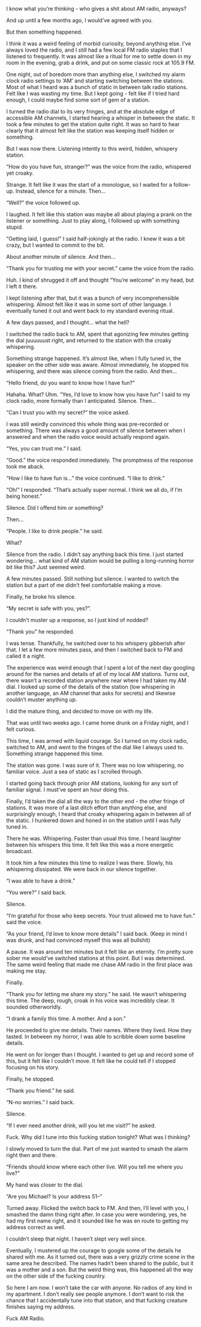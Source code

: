 I know what you’re thinking - who gives a shit about AM radio, anyways?

And up until a few months ago, I would’ve agreed with you.

But then something happened.

I think it was a weird feeling of morbid curiosity, beyond anything else. I’ve always loved the radio, and I *still* had a few local FM radio staples that I listened to frequently. It was almost like a ritual for me to settle down in my room in the evening, grab a drink, and put on some classic rock at 105.9 FM.

One night, out of boredom more than anything else, I switched my alarm clock radio settings to ‘AM’ and starting switching between the stations. Most of what I heard was a bunch of static in between talk radio stations. Felt like I was wasting my time. But I kept going - felt like if I tried hard enough, I could maybe find some sort of gem of a station.

I turned the radio dial to its very fringes, and at the absolute edge of accessible AM channels, I started hearing a whisper in between the static. It took a few minutes to get the station quite right. It was so hard to hear clearly that it almost felt like the station was keeping itself hidden or something.

But I was now there. Listening intently to this weird, hidden, whispery station.

“How do you have fun, stranger?” was the voice from the radio, whispered yet croaky.

Strange. It felt like it was the start of a monologue, so I waited for a follow-up. Instead, silence for a minute. Then…

“Well?” the voice followed up.

I laughed. It felt like this station was maybe all about playing a prank on the listener or something. Just to play along, I followed up with something stupid.

“Getting laid, I guess!” I said half-jokingly at the radio. I knew it was a bit crazy, but I wanted to commit to the bit.

About another minute of silence. And then…

“Thank you for trusting me with your secret.” came the voice from the radio.

Huh. I kind of shrugged it off and thought “You’re welcome” in my head, but I left it there.

I kept listening after that, but it was a bunch of very incomprehensible whispering. Almost felt like it was in some sort of other language. I eventually tuned it out and went back to my standard evening ritual.

A few days passed, and I thought... what the hell?

I switched the radio back to AM, spent that agonizing few minutes getting the dial juuuuuust right, and returned to the station with the croaky whispering.

Something strange happened. It’s almost like, when I fully tuned in, the speaker on the other side was aware. Almost immediately, he stopped his whispering, and there was silence coming from the radio. And then…

“Hello friend, do you want to know how I have fun?”

Hahaha. What? Uhm. “Yes, I’d love to know how you have fun” I said to my clock radio, more formally than I anticipated. Silence. Then...

“Can I trust you with my secret?” the voice asked.

I was still weirdly convinced this whole thing was pre-recorded or something. There was always a good amount of silence between when I answered and when the radio voice would actually respond again.

“Yes, you can trust me.” I said.

“Good.” the voice responded immediately. The promptness of the response took me aback.

“How I like to have fun is…” the voice continued. “I like to drink.”

“Oh!” I responded. “That’s actually super normal. I think we all do, if I’m being honest.”

Silence. Did I offend him or something?

Then…

“People. I like to drink people.” he said.

What?

Silence from the radio. I didn’t say anything back this time. I just started wondering… what kind of AM station would be pulling a long-running horror bit like this? Just seemed weird.

A few minutes passed. Still nothing but silence. I wanted to switch the station but a part of me didn’t feel comfortable making a move.

Finally, he broke his silence.

“My secret is safe with you, yes?”.

I couldn’t muster up a response, so I just kind of nodded?

“Thank you” he responded.

I was tense. Thankfully, he switched over to his whispery gibberish after that. I let a few more minutes pass, and then I switched back to FM and called it a night.

The experience was weird enough that I spent a lot of the next day googling around for the names and details of all of my local AM stations. Turns out, there wasn’t a recorded station anywhere near where I had taken my AM dial. I looked up some of the details of the station (low whispering in another language, an AM channel that asks for secrets) and likewise couldn’t muster anything up.

I did the mature thing, and decided to move on with my life.

That was until two weeks ago. I came home drunk on a Friday night, and I felt curious.

This time, I was armed with liquid courage. So I turned on my clock radio, switched to AM, and went to the fringes of the dial like I always used to. Something strange happened this time.

The station was gone. I was sure of it. There was no low whispering, no familiar voice. Just a sea of static as I scrolled through.

I started going back through prior AM stations, looking for any sort of familiar signal. I must’ve spent an hour doing this.

Finally, I’d taken the dial all the way to the other end - the other fringe of stations. It was more of a last ditch effort than anything else, and surprisingly enough, I heard that croaky whispering again in between all of the static. I hunkered down and honed in on the station until I was fully tuned in.

There he was. Whispering. Faster than usual this time. I heard laughter between his whispers this time. It felt like this was a more energetic broadcast.

It took him a few minutes this time to realize I was there. Slowly, his whispering dissipated. We were back in our silence together.

“I was able to have a drink.”

“You were?” I said back.

Silence.

“I’m grateful for those who keep secrets. Your trust allowed me to have fun.” said the voice.

“As your friend, I’d love to know more details” I said back. (Keep in mind I was drunk, and had convinced myself this was all bullshit)

A pause. It was around ten minutes but it felt like an eternity. I’m pretty sure sober me would’ve switched stations at this point. But I was determined. The same weird feeling that made me chase AM radio in the first place was making me stay.

Finally.

“Thank you for letting me share my story.” he said. He wasn’t whispering this time. The deep, rough, croak in his voice was incredibly clear. It sounded otherworldly.

“I drank a family this time. A mother. And a son.”

He proceeded to give me details. Their names. Where they lived. How they tasted. In between my horror, I was able to scribble down some baseline details.

He went on for longer than I thought. I wanted to get up and record some of this, but it felt like I couldn’t move. It felt like he could tell if I stopped focusing on his story.

Finally, he stopped.

“Thank you friend.” he said.

“N-no worries.” I said back.

Silence.

“If I ever need another drink, will you let me visit?” he asked.

Fuck. Why did I tune into this fucking station tonight? What was I thinking?

I slowly moved to turn the dial. Part of me just wanted to smash the alarm right then and there.

“Friends should know where each other live. Will you tell me where you live?”

My hand was closer to the dial.

“Are you Michael? Is your address 51–”

Turned away. Flicked the switch back to FM. And then, I’ll level with you, I smashed the damn thing right after. In case you were wondering, yes, he had my first name right, and it sounded like he was en route to getting my address correct as well.

I couldn’t sleep that night. I haven’t slept very well since.

Eventually, I mustered up the courage to google some of the details he shared with me. As it turned out, there was a very grizzly crime scene in the same area he described. The names hadn’t been shared to the public, but it was a mother and a son. But the weird thing was, this happened all the way on the other side of the fucking country.

So here I am now. I won’t take the car with anyone. No radios of any kind in my apartment. I don’t really see people anymore. I don’t want to risk the chance that I accidentally tune into that station, and that fucking creature finishes saying my address.

Fuck AM Radio.
